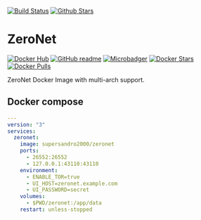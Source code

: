 [![Build Status](https://img.shields.io/travis/SuperSandro2000/docker-images.svg?maxAge=3600)](https://travis-ci.org/SuperSandro2000/docker-images)
[![Github Stars](https://img.shields.io/github/stars/supersandro2000/docker-images.svg?maxAge=3600&label=Stars)](https://github.com/SuperSandro2000/docker-images)

# ZeroNet

[![Docker Hub](https://img.shields.io/badge/Docker-hub-blue.svg)](https://hub.docker.com/r/supersandro2000/zeronet/)
[![GitHub readme](https://img.shields.io/badge/GitHub-readme-blue.svg)](https://github.com/SuperSandro2000/docker-images/blob/master/zeronet/README.md)
[![Microbadger](https://images.microbadger.com/badges/image/supersandro2000/zeronet.svg)](https://microbadger.com/images/supersandro2000/zeronet)
[![Docker Stars](https://img.shields.io/docker/stars/supersandro2000/zeronet.svg?maxAge=3600)](https://hub.docker.com/r/supersandro2000/zeronet/)
[![Docker Pulls](https://img.shields.io/docker/pulls/supersandro2000/zeronet.svg?maxAge=3600)](https://hub.docker.com/r/supersandro2000/zeronet/)

ZeroNet Docker Image with multi-arch support.

## Docker compose

````yaml
---
version: "3"
services:
  zeronet:
    image: supersandro2000/zeronet
    ports:
      - 26552:26552
      - 127.0.0.1:43110:43110
    environment:
      - ENABLE_TOR=true
      - UI_HOST=zeronet.example.com
      - UI_PASSWORD=secret
    volumes:
      - $PWD/zeronet:/app/data
    restart: unless-stopped
````
